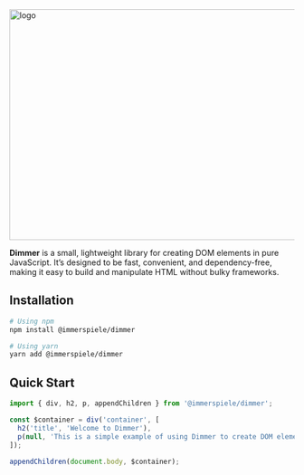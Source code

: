 <img width="1010" height="408" alt="logo" src="https://github.com/user-attachments/assets/b5d88c2d-148a-4fff-bd9b-929f3307feb2" />

**Dimmer** is a small, lightweight library for creating DOM elements in pure JavaScript. It’s designed to be fast, convenient, and dependency-free, making it easy to build and manipulate HTML without bulky frameworks.

## Installation

```bash
# Using npm
npm install @immerspiele/dimmer

# Using yarn
yarn add @immerspiele/dimmer
```

## Quick Start

```typescript
import { div, h2, p, appendChildren } from '@immerspiele/dimmer';

const $container = div('container', [
  h2('title', 'Welcome to Dimmer'),
  p(null, 'This is a simple example of using Dimmer to create DOM elements.'),
]);

appendChildren(document.body, $container);
```
